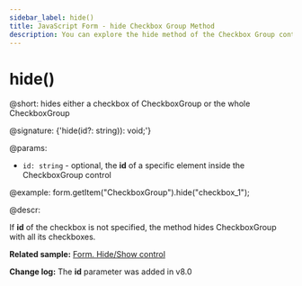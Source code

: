 ```yaml
---
sidebar_label: hide()
title: JavaScript Form - hide Checkbox Group Method 
description: You can explore the hide method of the Checkbox Group control of Form in the documentation of the DHTMLX JavaScript UI library. Browse developer guides and API reference, try out code examples and live demos, and download a free 30-day evaluation version of DHTMLX Suite.
---
```


# hide()

@short: hides either a checkbox of CheckboxGroup or the whole CheckboxGroup

@signature: {'hide(id?: string)): void;'}

@params:
- `id: string` - optional, the **id** of a specific element inside the CheckboxGroup control

@example:
form.getItem("CheckboxGroup").hide("checkbox_1"); 

@descr:

If **id** of the checkbox is not specified, the method hides CheckboxGroup with all its checkboxes.

**Related sample:** [Form. Hide/Show control](https://snippet.dhtmlx.com/w6rr8chf)

**Change log:** The **id** parameter was added in v8.0
